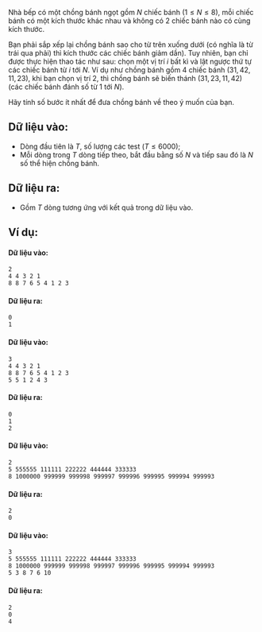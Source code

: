Nhà bếp có một chồng bánh ngọt gồm $N$ chiếc bánh $(1≤N≤8)$, mỗi chiếc bánh có một kích thước khác nhau và không có $2$ chiếc bánh nào có cùng kích thước.

Bạn phải sắp xếp lại chồng bánh sao cho từ trên xuống dưới (có nghĩa là từ trái qua phải) thì kích thước các chiếc bánh giảm dần). Tuy nhiên, bạn chỉ được thực hiện thao tác như sau: chọn một vị trí $i$ bất kì và lật ngược thứ tự các chiếc bánh từ $i$ tới $N$. Ví dụ như chồng bánh gồm $4$ chiếc bánh $(31, 42, 11, 23)$, khi bạn chọn vị trí 2, thì chồng bánh sẽ biến thánh $(31, 23, 11, 42)$ (các chiếc bánh đánh số từ $1$ tới $N$).

Hãy tính số bước ít nhất để đưa chồng bánh về theo ý muốn của bạn.

## Dữ liệu vào:
- Dòng đầu tiên là $T$, số lượng các test $(T≤6000)$;
- Mỗi dòng trong $T$ dòng tiếp theo, bắt đầu bằng số $N$ và tiếp sau đó là $N$ số thể hiện chồng bánh. 

## Dữ liệu ra:
- Gồm $T$ dòng tương ứng với kết quả trong dữ liệu vào.

## Ví dụ:
#### Dữ liệu vào:
```
2
4 4 3 2 1
8 8 7 6 5 4 1 2 3
```

#### Dữ liệu ra:
```
0
1
```

#### Dữ liệu vào:
```
3
4 4 3 2 1
8 8 7 6 5 4 1 2 3
5 5 1 2 4 3
```

#### Dữ liệu ra:
```
0
1
2
```

#### Dữ liệu vào:
```
2
5 555555 111111 222222 444444 333333
8 1000000 999999 999998 999997 999996 999995 999994 999993
```

#### Dữ liệu ra:
```
2
0
```

#### Dữ liệu vào:
```
3
5 555555 111111 222222 444444 333333
8 1000000 999999 999998 999997 999996 999995 999994 999993
5 3 8 7 6 10
```

#### Dữ liệu ra:
```
2
0
4
```